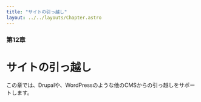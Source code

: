 ```yaml
---
title: "サイトの引っ越し"
layout: ../../layouts/Chapter.astro
---
```


### 第12章

# サイトの引っ越し

この章では、Drupalや、WordPressのような他のCMSからの引っ越しをサポートします。

